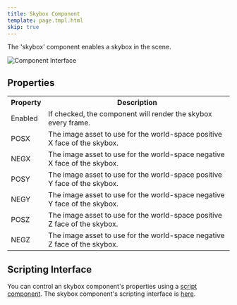 ```yaml
---
title: Skybox Component
template: page.tmpl.html
skip: true
---
```


The 'skybox' component enables a skybox in the scene.

![Component Interface](/images/platform/component_skybox.png)

## Properties

<table class="table table-striped">
    <col class="property-name"></col>
    <col class="property-description"></col>
    <tr><th>Property</th><th>Description</th></tr>
    <tr><td>Enabled</td><td>If checked, the component will render the skybox every frame.</td></tr>
    <tr><td>POSX</td><td>The image asset to use for the world-space positive X face of the skybox.</td></tr>
    <tr><td>NEGX</td><td>The image asset to use for the world-space negative X face of the skybox.</td></tr>
    <tr><td>POSY</td><td>The image asset to use for the world-space positive Y face of the skybox.</td></tr>
    <tr><td>NEGY</td><td>The image asset to use for the world-space negative Y face of the skybox.</td></tr>
    <tr><td>POSZ</td><td>The image asset to use for the world-space positive Z face of the skybox.</td></tr>
    <tr><td>NEGZ</td><td>The image asset to use for the world-space negative Z face of the skybox.</td></tr>
</table>

## Scripting Interface

You can control an skybox component's properties using a [script component][script_component]. The skybox component's scripting interface is [here][docs].

[script_component]: /user-manual/packs/entities/components/script
[docs]: /engine/api/stable/symbols/pc.fw.SkyBoxComponent.html
